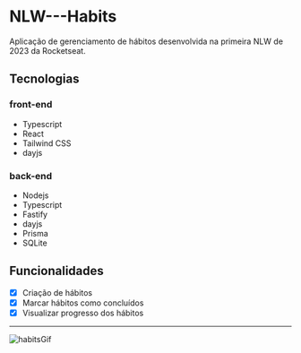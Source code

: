 # NLW---Habits
Aplicação de gerenciamento de hábitos desenvolvida na primeira NLW de 2023 da Rocketseat.


## Tecnologias
### front-end
- Typescript
- React
- Tailwind CSS
- dayjs

### back-end
- Nodejs
- Typescript
- Fastify
- dayjs
- Prisma
- SQLite

## Funcionalidades

- [x] Criação de hábitos
- [x] Marcar hábitos como concluídos
- [x] Visualizar progresso dos hábitos

---

![habitsGif](https://user-images.githubusercontent.com/99504975/215202935-78bb4a1f-dc88-4214-ac30-1cff5bff356d.gif)

